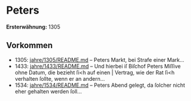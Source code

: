 # Peters

**Ersterwähnung:** 1305

## Vorkommen
- 1305: [jahre/1305/README.md](../jahre/1305/README.md) – Peters Markt, bei Strafe
einer Mark...
- 1433: [jahre/1433/README.md](../jahre/1433/README.md) – Und hierbei iſ Biſchof
Peters Miſſive ohne Datum, die bezieht ſi<h auf einen |
Vertrag, wie der Rat ſi<h verhalten ſollte, wenn er an
andern...
- 1534: [jahre/1534/README.md](../jahre/1534/README.md) – Peters
Abend gelegt, da ſolcher nicht eher gehalten werden ſoll...
